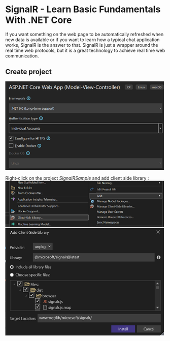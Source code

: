 # SignalR - Learn Basic Fundamentals With .NET Core

If you want something on the web page to be automatically refreshed when new data is available or if you want to learn how a typical chat application works, SignalR is the answer to that. SignalR is just a wrapper around the real time web protocols, but it is a great technology to achieve real time web communication.


## Create project

<img src="/pictures/create_project.png" title="create project"  width="500">

Right-click on the project *SignalRSample* and add client side library :
<img src="/pictures/add_client_side_library.png" title="add client side library"  width="500">
<img src="/pictures/add_client_side_library2.png" title="add client side library"  width="500">